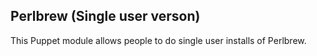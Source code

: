 Perlbrew (Single user verson)
-----------------------------

This Puppet module allows people to do single user installs of Perlbrew.  
